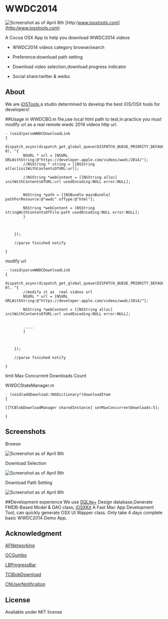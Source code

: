 # WWDC2014
![Screenshot as of April 8th](http://www.iosxtools.com/Resource/WWDC2014_App.png)      [http:/www.iosxtools.com](http:/www.iosxtools.com)

A Cocoa OSX App to help you download WWDC2014 videos

* WWDC2014 videos category browse/search

* Preference:download path setting

* Download video selection,download progress indicator

* Social share:twitter & weibo

## About

We are [iOSTools](http:/www.iosxtools.com),a studio  determined to develop the best iOS/OSX tools for developers!

##Usage
in WWDCBO.m file,use local html path to test,in practice you must modify url as a real remote  wwdc 2014 videos http url.

```
- (void)parseWWDCDownloadLink
{
    dispatch_async(dispatch_get_global_queue(DISPATCH_QUEUE_PRIORITY_DEFAULT, 0), ^{
        NSURL * url = [NSURL URLWithString:@"https://developer.apple.com/videos/wwdc/2014/"];
        //NSString * string = [[NSString alloc]initWithContentsOfURL:url];
        
        //NSString *webContent = [[NSString alloc] initWithContentsOfURL:url usedEncoding:NULL error:NULL];
        
        
        NSString *path = [[NSBundle mainBundle] pathForResource:@"wwdc" ofType:@"html"];
        
        NSString *webContent = [NSString  stringWithContentsOfFile:path usedEncoding:NULL error:NULL];
        }
      
        
        
    });
    
    //parse finished notify
    
}

```


modify url 

```
- (void)parseWWDCDownloadLink
{
    dispatch_async(dispatch_get_global_queue(DISPATCH_QUEUE_PRIORITY_DEFAULT, 0), ^{
        //modify it as  real videos url
        NSURL * url = [NSURL URLWithString:@"https://developer.apple.com/videos/wwdc/2014/"];
        
        NSString *webContent = [[NSString alloc] initWithContentsOfURL:url usedEncoding:NULL error:NULL];
        
        
        .....
        }
      
        
        
    });
    
    //parse finished notify
    
}

```

limit Max Concurrent Downloads Count 

WWDCStateManager.m

```
- (void)addDownload:(NSDictionary*)downloadItem
{

[[TCBlobDownloadManager sharedInstance] setMaxConcurrentDownloads:5];

}

```


## Screenshots

Browse

![Screenshot as of April 8th](http://www.iosxtools.com/WWDC2014/resource/WWDC-Main-SH.png)

Download Selection

![Screenshot as of April 8th](http://www.iosxtools.com/WWDC2014/resource/WWDC-Download-SH.png)

Download Path Setting

![Screenshot as of April 8th](http://www.iosxtools.com/WWDC2014/resource/WWDC-Prefrence-SH.png)

##Development experience
We use [SQLite+](https://itunes.apple.com/cn/app/sqlite+/id831063466?mt=12) Design database,Generate FMDB-Based Model & DAO class;
[iOSXKit](http://www.iosxkit.com/) A Fast Mac App Development Tool, can quickly generate OSX UI Wapper class.
Only take 4 days complete basic WWDC2014 Demo App.



## Acknowledgment


<p><a href="https://github.com/AFNetworking/AFNetworking">AFNetworking</a></p>
<p><a href="https://github.com/tracy-e/OCGumbo">OCGumbo</a></p>
<p><a href="https://github.com/larcus94/LBProgressBar">LBProgressBar</a></p>
<p><a href="https://github.com/thibaultCha/TCBlobDownload">TCBlobDownload</a></p>
<p><a href="https://github.com/phranck/CNUserNotification">CNUserNotification</a></p>


## License

Available under MIT license
